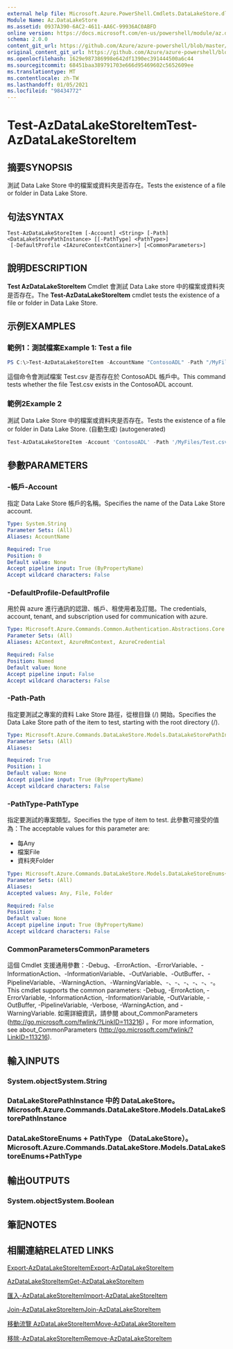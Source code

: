 ```yaml
---
external help file: Microsoft.Azure.PowerShell.Cmdlets.DataLakeStore.dll-Help.xml
Module Name: Az.DataLakeStore
ms.assetid: 0937A390-6AC2-4611-AA6C-99936AC0ABFD
online version: https://docs.microsoft.com/en-us/powershell/module/az.datalakestore/test-azdatalakestoreitem
schema: 2.0.0
content_git_url: https://github.com/Azure/azure-powershell/blob/master/src/DataLakeStore/DataLakeStore/help/Test-AzDataLakeStoreItem.md
original_content_git_url: https://github.com/Azure/azure-powershell/blob/master/src/DataLakeStore/DataLakeStore/help/Test-AzDataLakeStoreItem.md
ms.openlocfilehash: 1629e987386998e642df1390ec391444500a6c44
ms.sourcegitcommit: 68451baa389791703e666d95469602c5652609ee
ms.translationtype: MT
ms.contentlocale: zh-TW
ms.lasthandoff: 01/05/2021
ms.locfileid: "98434772"
---
```

# <span data-ttu-id="11791-101">Test-AzDataLakeStoreItem</span><span class="sxs-lookup"><span data-stu-id="11791-101">Test-AzDataLakeStoreItem</span></span>

## <span data-ttu-id="11791-102">摘要</span><span class="sxs-lookup"><span data-stu-id="11791-102">SYNOPSIS</span></span>
<span data-ttu-id="11791-103">測試 Data Lake Store 中的檔案或資料夾是否存在。</span><span class="sxs-lookup"><span data-stu-id="11791-103">Tests the existence of a file or folder in Data Lake Store.</span></span>

## <span data-ttu-id="11791-104">句法</span><span class="sxs-lookup"><span data-stu-id="11791-104">SYNTAX</span></span>

```
Test-AzDataLakeStoreItem [-Account] <String> [-Path] <DataLakeStorePathInstance> [[-PathType] <PathType>]
 [-DefaultProfile <IAzureContextContainer>] [<CommonParameters>]
```

## <span data-ttu-id="11791-105">說明</span><span class="sxs-lookup"><span data-stu-id="11791-105">DESCRIPTION</span></span>
<span data-ttu-id="11791-106">**Test AzDataLakeStoreItem** Cmdlet 會測試 Data Lake store 中的檔案或資料夾是否存在。</span><span class="sxs-lookup"><span data-stu-id="11791-106">The **Test-AzDataLakeStoreItem** cmdlet tests the existence of a file or folder in Data Lake Store.</span></span>

## <span data-ttu-id="11791-107">示例</span><span class="sxs-lookup"><span data-stu-id="11791-107">EXAMPLES</span></span>

### <span data-ttu-id="11791-108">範例1：測試檔案</span><span class="sxs-lookup"><span data-stu-id="11791-108">Example 1: Test a file</span></span>
```powershell
PS C:\>Test-AzDataLakeStoreItem -AccountName "ContosoADL" -Path "/MyFiles/Test.csv"
```

<span data-ttu-id="11791-109">這個命令會測試檔案 Test.csv 是否存在於 ContosoADL 帳戶中。</span><span class="sxs-lookup"><span data-stu-id="11791-109">This command tests whether the file Test.csv exists in the ContosoADL account.</span></span>

### <span data-ttu-id="11791-110">範例2</span><span class="sxs-lookup"><span data-stu-id="11791-110">Example 2</span></span>

<span data-ttu-id="11791-111">測試 Data Lake Store 中的檔案或資料夾是否存在。</span><span class="sxs-lookup"><span data-stu-id="11791-111">Tests the existence of a file or folder in Data Lake Store.</span></span> <span data-ttu-id="11791-112"> (自動生成) </span><span class="sxs-lookup"><span data-stu-id="11791-112">(autogenerated)</span></span>

<!-- Aladdin Generated Example -->
```powershell
Test-AzDataLakeStoreItem -Account 'ContosoADL' -Path '/MyFiles/Test.csv' -PathType Any
```

## <span data-ttu-id="11791-113">參數</span><span class="sxs-lookup"><span data-stu-id="11791-113">PARAMETERS</span></span>

### <span data-ttu-id="11791-114">-帳戶</span><span class="sxs-lookup"><span data-stu-id="11791-114">-Account</span></span>
<span data-ttu-id="11791-115">指定 Data Lake Store 帳戶的名稱。</span><span class="sxs-lookup"><span data-stu-id="11791-115">Specifies the name of the Data Lake Store account.</span></span>

```yaml
Type: System.String
Parameter Sets: (All)
Aliases: AccountName

Required: True
Position: 0
Default value: None
Accept pipeline input: True (ByPropertyName)
Accept wildcard characters: False
```

### <span data-ttu-id="11791-116">-DefaultProfile</span><span class="sxs-lookup"><span data-stu-id="11791-116">-DefaultProfile</span></span>
<span data-ttu-id="11791-117">用於與 azure 進行通訊的認證、帳戶、租使用者及訂閱。</span><span class="sxs-lookup"><span data-stu-id="11791-117">The credentials, account, tenant, and subscription used for communication with azure.</span></span>

```yaml
Type: Microsoft.Azure.Commands.Common.Authentication.Abstractions.Core.IAzureContextContainer
Parameter Sets: (All)
Aliases: AzContext, AzureRmContext, AzureCredential

Required: False
Position: Named
Default value: None
Accept pipeline input: False
Accept wildcard characters: False
```

### <span data-ttu-id="11791-118">-Path</span><span class="sxs-lookup"><span data-stu-id="11791-118">-Path</span></span>
<span data-ttu-id="11791-119">指定要測試之專案的資料 Lake Store 路徑，從根目錄 (/) 開始。</span><span class="sxs-lookup"><span data-stu-id="11791-119">Specifies the Data Lake Store path of the item to test, starting with the root directory (/).</span></span>

```yaml
Type: Microsoft.Azure.Commands.DataLakeStore.Models.DataLakeStorePathInstance
Parameter Sets: (All)
Aliases:

Required: True
Position: 1
Default value: None
Accept pipeline input: True (ByPropertyName)
Accept wildcard characters: False
```

### <span data-ttu-id="11791-120">-PathType</span><span class="sxs-lookup"><span data-stu-id="11791-120">-PathType</span></span>
<span data-ttu-id="11791-121">指定要測試的專案類型。</span><span class="sxs-lookup"><span data-stu-id="11791-121">Specifies the type of item to test.</span></span>
<span data-ttu-id="11791-122">此參數可接受的值為：</span><span class="sxs-lookup"><span data-stu-id="11791-122">The acceptable values for this parameter are:</span></span>
- <span data-ttu-id="11791-123">每</span><span class="sxs-lookup"><span data-stu-id="11791-123">Any</span></span> 
- <span data-ttu-id="11791-124">檔案</span><span class="sxs-lookup"><span data-stu-id="11791-124">File</span></span> 
- <span data-ttu-id="11791-125">資料夾</span><span class="sxs-lookup"><span data-stu-id="11791-125">Folder</span></span>

```yaml
Type: Microsoft.Azure.Commands.DataLakeStore.Models.DataLakeStoreEnums+PathType
Parameter Sets: (All)
Aliases:
Accepted values: Any, File, Folder

Required: False
Position: 2
Default value: None
Accept pipeline input: True (ByPropertyName)
Accept wildcard characters: False
```

### <span data-ttu-id="11791-126">CommonParameters</span><span class="sxs-lookup"><span data-stu-id="11791-126">CommonParameters</span></span>
<span data-ttu-id="11791-127">這個 Cmdlet 支援通用參數：-Debug、-ErrorAction、-ErrorVariable、-InformationAction、-InformationVariable、-OutVariable、-OutBuffer、-PipelineVariable、-WarningAction、-WarningVariable、-、-、-、-、-、-。</span><span class="sxs-lookup"><span data-stu-id="11791-127">This cmdlet supports the common parameters: -Debug, -ErrorAction, -ErrorVariable, -InformationAction, -InformationVariable, -OutVariable, -OutBuffer, -PipelineVariable, -Verbose, -WarningAction, and -WarningVariable.</span></span> <span data-ttu-id="11791-128">如需詳細資訊，請參閱 about_CommonParameters (http://go.microsoft.com/fwlink/?LinkID=113216) 。</span><span class="sxs-lookup"><span data-stu-id="11791-128">For more information, see about_CommonParameters (http://go.microsoft.com/fwlink/?LinkID=113216).</span></span>

## <span data-ttu-id="11791-129">輸入</span><span class="sxs-lookup"><span data-stu-id="11791-129">INPUTS</span></span>

### <span data-ttu-id="11791-130">System.object</span><span class="sxs-lookup"><span data-stu-id="11791-130">System.String</span></span>

### <span data-ttu-id="11791-131">DataLakeStorePathInstance 中的 DataLakeStore。</span><span class="sxs-lookup"><span data-stu-id="11791-131">Microsoft.Azure.Commands.DataLakeStore.Models.DataLakeStorePathInstance</span></span>

### <span data-ttu-id="11791-132">DataLakeStoreEnums + PathType （DataLakeStore）。</span><span class="sxs-lookup"><span data-stu-id="11791-132">Microsoft.Azure.Commands.DataLakeStore.Models.DataLakeStoreEnums+PathType</span></span>

## <span data-ttu-id="11791-133">輸出</span><span class="sxs-lookup"><span data-stu-id="11791-133">OUTPUTS</span></span>

### <span data-ttu-id="11791-134">System.object</span><span class="sxs-lookup"><span data-stu-id="11791-134">System.Boolean</span></span>

## <span data-ttu-id="11791-135">筆記</span><span class="sxs-lookup"><span data-stu-id="11791-135">NOTES</span></span>

## <span data-ttu-id="11791-136">相關連結</span><span class="sxs-lookup"><span data-stu-id="11791-136">RELATED LINKS</span></span>

[<span data-ttu-id="11791-137">Export-AzDataLakeStoreItem</span><span class="sxs-lookup"><span data-stu-id="11791-137">Export-AzDataLakeStoreItem</span></span>](./Export-AzDataLakeStoreItem.md)

[<span data-ttu-id="11791-138">AzDataLakeStoreItem</span><span class="sxs-lookup"><span data-stu-id="11791-138">Get-AzDataLakeStoreItem</span></span>](./Get-AzDataLakeStoreItem.md)

[<span data-ttu-id="11791-139">匯入-AzDataLakeStoreItem</span><span class="sxs-lookup"><span data-stu-id="11791-139">Import-AzDataLakeStoreItem</span></span>](./Import-AzDataLakeStoreItem.md)

[<span data-ttu-id="11791-140">Join-AzDataLakeStoreItem</span><span class="sxs-lookup"><span data-stu-id="11791-140">Join-AzDataLakeStoreItem</span></span>](./Join-AzDataLakeStoreItem.md)

[<span data-ttu-id="11791-141">移動流覽 AzDataLakeStoreItem</span><span class="sxs-lookup"><span data-stu-id="11791-141">Move-AzDataLakeStoreItem</span></span>](./Move-AzDataLakeStoreItem.md)

[<span data-ttu-id="11791-142">移除-AzDataLakeStoreItem</span><span class="sxs-lookup"><span data-stu-id="11791-142">Remove-AzDataLakeStoreItem</span></span>](./Remove-AzDataLakeStoreItem.md)


